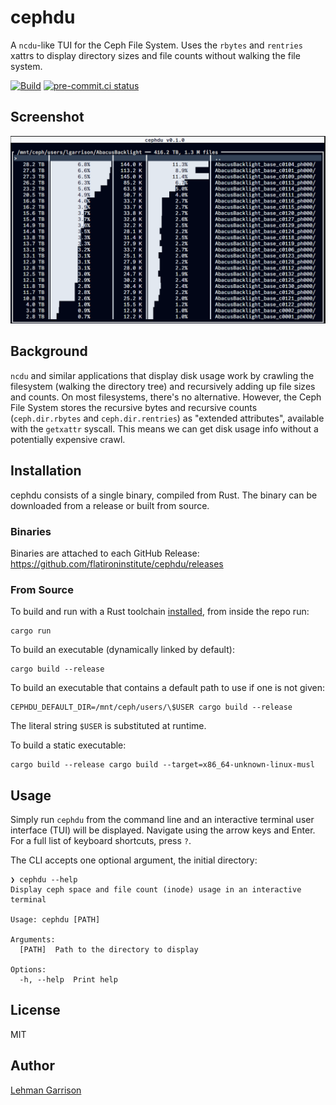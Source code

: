 # cephdu

A `ncdu`-like TUI for the Ceph File System. Uses the `rbytes` and `rentries` xattrs to display directory sizes and file counts without walking the file system.

[![Build](https://github.com/flatironinstitute/cephdu/actions/workflows/rust.yml/badge.svg)](https://github.com/flatironinstitute/cephdu/actions/workflows/rust.yml) [![pre-commit.ci status](https://results.pre-commit.ci/badge/github/flatironinstitute/cephdu/main.svg)](https://results.pre-commit.ci/latest/github/flatironinstitute/cephdu/main)

## Screenshot
![screenshot](./cephdu.png)

## Background

`ncdu` and similar applications that display disk usage work by crawling the filesystem (walking the directory tree) and recursively adding up file sizes and counts. On most filesystems, there's no alternative. However, the Ceph File System stores the recursive bytes and recursive counts (`ceph.dir.rbytes` and `ceph.dir.rentries`) as "extended attributes", available with the `getxattr` syscall. This means we can get disk usage info without a potentially expensive crawl.

## Installation
cephdu consists of a single binary, compiled from Rust. The binary can be downloaded from a release or built from source.

### Binaries
Binaries are attached to each GitHub Release: https://github.com/flatironinstitute/cephdu/releases

### From Source
To build and run with a Rust toolchain [installed](https://www.rust-lang.org/tools/install), from inside the repo run:
```console
cargo run
```

To build an executable (dynamically linked by default):
```console
cargo build --release
```

To build an executable that contains a default path to use if one is not given:
```console
CEPHDU_DEFAULT_DIR=/mnt/ceph/users/\$USER cargo build --release
```
The literal string `$USER` is substituted at runtime.

To build a static executable:
```console
cargo build --release cargo build --target=x86_64-unknown-linux-musl
```

## Usage
Simply run `cephdu` from the command line and an interactive terminal user interface (TUI) will be displayed. Navigate using the arrow keys and Enter. For a full list of keyboard shortcuts, press `?`.

The CLI accepts one optional argument, the initial directory:
```console
❯ cephdu --help
Display ceph space and file count (inode) usage in an interactive terminal

Usage: cephdu [PATH]

Arguments:
  [PATH]  Path to the directory to display

Options:
  -h, --help  Print help
```

## License
MIT

## Author
[Lehman Garrison](https://github.com/lgarrison/)
